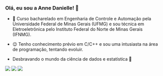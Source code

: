 ### Olá, eu sou a Anne Danielle! 👋

- 🎒 Curso bacharelado em Engenharia de Controle e Automação pela Universidade Federal de Minas Gerais (UFMG) e sou técnica em Eletroeletrônica pelo Instituto Federal do Norte de Minas Gerais (IFNMG).

- 😉 Tenho conhecimento prévio em C/C++ e sou uma intusiasta na área de programação, tentando evoluir.
  
- Desbravando o mundo da ciência de dados e estatística 💪
  
  

    
<div> 
 
  <a href="https://www.instagram.com/a.daanielle/" target="_blank"><img src="https://img.shields.io/badge/-Instagram-%23E4405F?style=for-the-badge&logo=instagram&logoColor=white" target="_blank"></a>
  <a href = "mailto:annedaniellesales@hotmail.com"><img src="https://img.shields.io/badge/Microsoft_Outlook-0078D4?style=for-the-badge&logo=microsoft-outlook&logoColor=white" target="_blank"></a>
  <a href="https://www.linkedin.com/in/annedanielle/" target="_blank"><img src="https://img.shields.io/badge/-LinkedIn-%230077B5?style=for-the-badge&logo=linkedin&logoColor=white" target="_blank"></a> 
 

 
</div>
